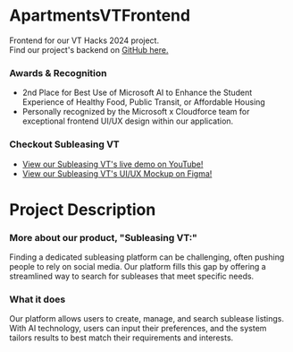 # ApartmentsVTFrontend

Frontend for our VT Hacks 2024 project.  
Find our project's backend on [GitHub here.](https://github.com/steadman1/VTHacks2024)

### Awards & Recognition
- 2nd Place for Best Use of Microsoft AI to Enhance the Student Experience of Healthy Food, Public Transit, or Affordable Housing
- Personally recognized by the Microsoft x Cloudforce team for exceptional frontend UI/UX design within our application.

### Checkout Subleasing VT
- [View our Subleasing VT's live demo on YouTube!](https://www.youtube.com/watch?v=5c6yHzON0hU)
- [View our Subleasing VT's UI/UX Mockup on Figma!](https://www.figma.com/design/K2pl4ZdLcpzwLde3SBJfWd/Apartments-at-VT%E2%80%94UI%2FUX?node-id=0-1&t=RztsatAp0u5sWbfU-1)

# Project Description

### More about our product, "Subleasing VT:"
Finding a dedicated subleasing platform can be challenging, often pushing people to rely on social media. Our platform fills this gap by offering a streamlined way to search for subleases that meet specific needs.

### What it does
Our platform allows users to create, manage, and search sublease listings. With AI technology, users can input their preferences, and the system tailors results to best match their requirements and interests.